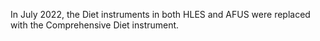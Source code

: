 In July 2022, the Diet instruments in both HLES and AFUS 
were replaced with the Comprehensive Diet instrument. 
